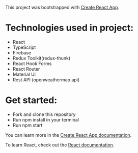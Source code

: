 This project was bootstrapped with [Create React App](https://github.com/facebook/create-react-app).

# Technologies used in project:
- React
- TypeScript
- Firebase
- Redux Toolkit(redux-thunk)
- React Hook Forms
- React Router
- Material UI
- Rest API (openweathermap.api)

# Get started:
- Fork and clone this repository
- Run npm install in your terminal
- Run npm start

You can learn more in the [Create React App documentation](https://facebook.github.io/create-react-app/docs/getting-started).

To learn React, check out the [React documentation](https://reactjs.org/).
